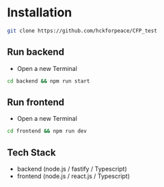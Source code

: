 # Installation
``` bash
git clone https://github.com/hckforpeace/CFP_test
```

## Run backend
* Open a new Terminal
``` bash
cd backend && npm run start
```

## Run frontend 
* Open a new Terminal
``` bash
cd frontend && npm run dev
```

## Tech Stack
* backend (node.js / fastify / Typescript)
* frontend (node.js / react.js / Typescript)